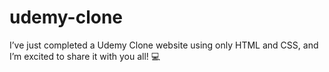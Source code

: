 # udemy-clone
I’ve just completed a Udemy Clone website using only HTML and CSS, and I’m excited to share it with you all! 💻
